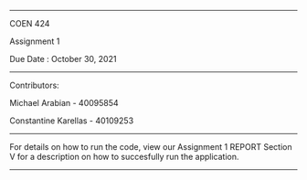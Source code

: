 *****
COEN 424


Assignment 1


Due Date : October 30, 2021
*****


Contributors:


Michael Arabian - 40095854


Constantine Karellas - 40109253


*****
For details on how to run the code, view our Assignment 1 REPORT Section V for a description on how to succesfully run the application.
*****